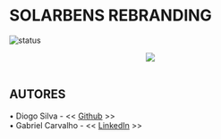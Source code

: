 # SOLARBENS REBRANDING

![status](https://img.shields.io/badge/STATUS-EM%20DESENVOLVIMENTO-%23E8FF01&?style=flat-square&logo=typescript)

<div align="center">
    <img src="https://i.imgur.com/e73UJft.png" />
</div>
<br>

## AUTORES

• Diogo Silva - << [Github](https://github.com/Rissollis) >><br>
• Gabriel Carvalho - << [LinkedIn](https://linkedin.com/in/gabriel-henrique-ita/) >>
